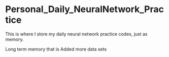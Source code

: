 # Personal_Daily_NeuralNetwork_Practice
This is where I store my daily neural network practice codes, just as memory. 

Long term memory that is
Added more data sets